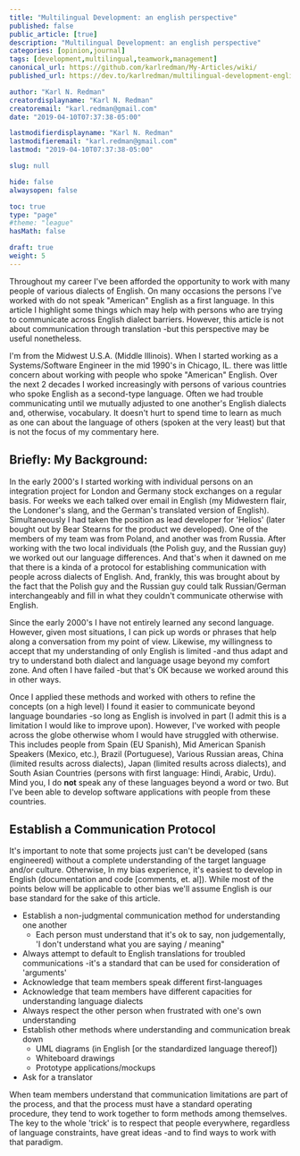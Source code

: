 ```yaml
---
title: "Multilingual Development: an english perspective"
published: false
public_article: [true]
description: "Multilingual Development: an english perspective"
categories: [opinion,journal]
tags: [development,multilingual,teamwork,management]
canonical_url: https://github.com/karlredman/My-Articles/wiki/
published_url: https://dev.to/karlredman/multilingual-development-english-perspective-g0i

author: "Karl N. Redman"
creatordisplayname: "Karl N. Redman"
creatoremail: "karl.redman@gmail.com"
date: "2019-04-10T07:37:38-05:00"

lastmodifierdisplayname: "Karl N. Redman"
lastmodifieremail: "karl.redman@gmail.com"
lastmod: "2019-04-10T07:37:38-05:00"

slug: null

hide: false
alwaysopen: false

toc: true
type: "page"
#theme: "league"
hasMath: false

draft: true
weight: 5
---
```


Throughout my career I've been afforded the opportunity to work with many people of various dialects of English. On many occasions the persons I've worked with do not speak "American" English as a first language. In this article I highlight some things which may help with persons who are trying to communicate across English dialect barriers. However, this article is not about communication through translation -but this perspective may be useful nonetheless.

I'm from the Midwest U.S.A. (Middle Illinois). When I started working as a Systems/Software Engineer in the mid 1990's in Chicago, IL. there was little concern about working with people who spoke "American" English. Over the next 2 decades I worked increasingly with persons of various countries who spoke English as a second-type language. Often we had trouble communicating until we mutually adjusted to one another's English dialects and, otherwise, vocabulary. It doesn't hurt to spend time to learn as much as one can about the language of others (spoken at the very least) but that is not the focus of my commentary here.

## Briefly: My Background:

In the early 2000's I started working with individual persons on an integration project for London and Germany stock exchanges on a regular basis. For weeks we each talked over email in English (my Midwestern flair, the Londoner's slang, and the German's translated version of English). Simultaneously I had taken the position as lead developer for 'Helios' (later bought out by Bear Stearns for the product we developed). One of the members of my team was from Poland, and another was from Russia. After working with the two local individuals (the Polish guy, and the Russian guy) we worked out our language differences. And that's when it dawned on me that there is a kinda of a protocol for establishing communication with people across dialects of English. And, frankly, this was brought about by the fact that the Polish guy and the Russian guy could talk Russian/German interchangeably and fill in what they couldn't communicate otherwise with English.

Since the early 2000's I have not entirely learned any second language. However, given most situations, I can pick up words or phrases that help along a conversation from my point of view. Likewise, my willingness to accept that my understanding of only English is limited -and thus adapt and try to understand both dialect and language usage beyond my comfort zone. And often I have failed -but that's OK because we worked around this in other ways.

Once I applied these methods and worked with others to refine the concepts (on a high level) I found it easier to communicate beyond language boundaries -so long as English is involved in part (I admit this is a limitation I would like to improve upon). However, I've worked with people across the globe otherwise whom I would have struggled with otherwise. This includes people from Spain (EU Spanish), Mid American Spanish Speakers (Mexico, etc.), Brazil (Portuguese), Various Russian areas, China (limited results across dialects), Japan (limited results across dialects), and South Asian Countries (persons with first language: Hindi, Arabic, Urdu). Mind you, I do **not** speak any of these languages beyond a word or two. But I've been able to develop software applications with people from these countries.

## Establish a Communication Protocol

It's important to note that some projects just can't be developed (sans engineered) without a complete understanding of the target language and/or culture. Otherwise, In my bias experience, it's easiest to develop in English (documentation and code [comments, et. al]). While most of the points below will be applicable to other bias we'll assume English is our base standard for the sake of this article.

* Establish a non-judgmental communication method for understanding one another
    * Each person must understand that it's ok to say, non judgementally, 'I don't understand what you are saying / meaning"
* Always attempt to default to English translations for troubled communications -it's a standard that can be used for consideration of 'arguments'
* Acknowledge that team members speak different first-languages
* Acknowledge that team members have different capacities for understanding language dialects
* Always respect the other person when frustrated with one's own understanding
* Establish other methods where understanding and communication break down
    * UML diagrams (in English [or the standardized language thereof])
    * Whiteboard drawings
    * Prototype applications/mockups
* Ask for a translator

When team members understand that communication limitations are part of the process, and that the process must have a standard operating procedure, they tend to work together to form methods among themselves. The key to the whole 'trick' is to respect that people everywhere, regardless of language constraints, have great ideas -and to find ways to work with that paradigm.
